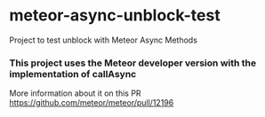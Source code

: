 # meteor-async-unblock-test
Project to test unblock with Meteor Async Methods

### This project uses the Meteor developer version with the implementation of callAsync

More information about it on this PR https://github.com/meteor/meteor/pull/12196 

